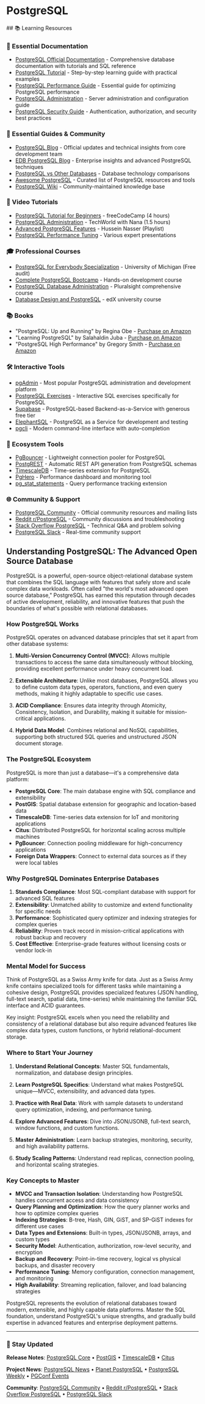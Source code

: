 # PostgreSQL

<GitHubButtons />
## 📚 Learning Resources

### 📖 Essential Documentation
- [PostgreSQL Official Documentation](https://www.postgresql.org/docs/) - Comprehensive database documentation with tutorials and SQL reference
- [PostgreSQL Tutorial](https://www.postgresqltutorial.com/) - Step-by-step learning guide with practical examples
- [PostgreSQL Performance Guide](https://wiki.postgresql.org/wiki/Performance_Optimization) - Essential guide for optimizing PostgreSQL performance
- [PostgreSQL Administration](https://www.postgresql.org/docs/current/admin.html) - Server administration and configuration guide
- [PostgreSQL Security Guide](https://www.postgresql.org/docs/current/user-manag.html) - Authentication, authorization, and security best practices

### 📝 Essential Guides & Community
- [PostgreSQL Blog](https://www.postgresql.org/about/news/) - Official updates and technical insights from core development team
- [EDB PostgreSQL Blog](https://www.enterprisedb.com/blog) - Enterprise insights and advanced PostgreSQL techniques
- [PostgreSQL vs Other Databases](https://www.digitalocean.com/community/tutorials/sqlite-vs-mysql-vs-postgresql-a-comparison-of-relational-database-management-systems) - Database technology comparisons
- [Awesome PostgreSQL](https://github.com/dhamaniasad/awesome-postgres) - Curated list of PostgreSQL resources and tools
- [PostgreSQL Wiki](https://wiki.postgresql.org/) - Community-maintained knowledge base

### 🎥 Video Tutorials
- [PostgreSQL Tutorial for Beginners](https://www.youtube.com/watch?v=qw--VYLpxG4) - freeCodeCamp (4 hours)
- [PostgreSQL Administration](https://www.youtube.com/watch?v=aHbE3pTyG-Q) - TechWorld with Nana (1.5 hours)
- [Advanced PostgreSQL Features](https://www.youtube.com/playlist?list=PLQnljOFTspQXjD0HOzN7P2tgzu7scWpl2) - Hussein Nasser (Playlist)
- [PostgreSQL Performance Tuning](https://www.youtube.com/results?search_query=postgresql+performance+tuning) - Various expert presentations

### 🎓 Professional Courses
- [PostgreSQL for Everybody Specialization](https://www.coursera.org/specializations/postgresql-for-everybody) - University of Michigan (Free audit)
- [Complete PostgreSQL Bootcamp](https://www.udemy.com/course/the-complete-python-postgresql-developer-course/) - Hands-on development course
- [PostgreSQL Database Administration](https://www.pluralsight.com/courses/postgresql-getting-started) - Pluralsight comprehensive course
- [Database Design and PostgreSQL](https://www.edx.org/course/databases-5-sql) - edX university course

### 📚 Books
- "PostgreSQL: Up and Running" by Regina Obe - [Purchase on Amazon](https://www.amazon.com/PostgreSQL-Running-Practical-Advanced-Database/dp/1491963417)
- "Learning PostgreSQL" by Salahaldin Juba - [Purchase on Amazon](https://www.amazon.com/Learning-PostgreSQL-11-comprehensive-PostgreSQL/dp/1789535727)
- "PostgreSQL High Performance" by Gregory Smith - [Purchase on Amazon](https://www.amazon.com/PostgreSQL-High-Performance-Gregory-Smith/dp/184951030X)

### 🛠️ Interactive Tools
- [pgAdmin](https://www.pgadmin.org/) - Most popular PostgreSQL administration and development platform
- [PostgreSQL Exercises](https://pgexercises.com/) - Interactive SQL exercises specifically for PostgreSQL
- [Supabase](https://supabase.com/) - PostgreSQL-based Backend-as-a-Service with generous free tier
- [ElephantSQL](https://www.elephantsql.com/) - PostgreSQL as a Service for development and testing
- [pgcli](https://www.pgcli.com/) - Modern command-line interface with auto-completion

### 🚀 Ecosystem Tools
- [PgBouncer](https://www.pgbouncer.org/) - Lightweight connection pooler for PostgreSQL
- [PostgREST](https://postgrest.org/) - Automatic REST API generation from PostgreSQL schemas
- [TimescaleDB](https://www.timescale.com/) - Time-series extension for PostgreSQL
- [PgHero](https://github.com/ankane/pghero) - Performance dashboard and monitoring tool
- [pg_stat_statements](https://www.postgresql.org/docs/current/pgstatstatements.html) - Query performance tracking extension

### 🌐 Community & Support
- [PostgreSQL Community](https://www.postgresql.org/community/) - Official community resources and mailing lists
- [Reddit r/PostgreSQL](https://www.reddit.com/r/PostgreSQL/) - Community discussions and troubleshooting
- [Stack Overflow PostgreSQL](https://stackoverflow.com/questions/tagged/postgresql) - Technical Q&A and problem solving
- [PostgreSQL Slack](https://postgres-slack.herokuapp.com/) - Real-time community support

## Understanding PostgreSQL: The Advanced Open Source Database

PostgreSQL is a powerful, open-source object-relational database system that combines the SQL language with features that safely store and scale complex data workloads. Often called "the world's most advanced open source database," PostgreSQL has earned this reputation through decades of active development, reliability, and innovative features that push the boundaries of what's possible with relational databases.

### How PostgreSQL Works

PostgreSQL operates on advanced database principles that set it apart from other database systems:

1. **Multi-Version Concurrency Control (MVCC)**: Allows multiple transactions to access the same data simultaneously without blocking, providing excellent performance under heavy concurrent load.

2. **Extensible Architecture**: Unlike most databases, PostgreSQL allows you to define custom data types, operators, functions, and even query methods, making it highly adaptable to specific use cases.

3. **ACID Compliance**: Ensures data integrity through Atomicity, Consistency, Isolation, and Durability, making it suitable for mission-critical applications.

4. **Hybrid Data Model**: Combines relational and NoSQL capabilities, supporting both structured SQL queries and unstructured JSON document storage.

### The PostgreSQL Ecosystem

PostgreSQL is more than just a database—it's a comprehensive data platform:

- **PostgreSQL Core**: The main database engine with SQL compliance and extensibility
- **PostGIS**: Spatial database extension for geographic and location-based data
- **TimescaleDB**: Time-series data extension for IoT and monitoring applications
- **Citus**: Distributed PostgreSQL for horizontal scaling across multiple machines
- **PgBouncer**: Connection pooling middleware for high-concurrency applications
- **Foreign Data Wrappers**: Connect to external data sources as if they were local tables

### Why PostgreSQL Dominates Enterprise Databases

1. **Standards Compliance**: Most SQL-compliant database with support for advanced SQL features
2. **Extensibility**: Unmatched ability to customize and extend functionality for specific needs
3. **Performance**: Sophisticated query optimizer and indexing strategies for complex queries
4. **Reliability**: Proven track record in mission-critical applications with robust backup and recovery
5. **Cost Effective**: Enterprise-grade features without licensing costs or vendor lock-in

### Mental Model for Success

Think of PostgreSQL as a Swiss Army knife for data. Just as a Swiss Army knife contains specialized tools for different tasks while maintaining a cohesive design, PostgreSQL provides specialized features (JSON handling, full-text search, spatial data, time-series) while maintaining the familiar SQL interface and ACID guarantees.

Key insight: PostgreSQL excels when you need the reliability and consistency of a relational database but also require advanced features like complex data types, custom functions, or hybrid relational-document storage.

### Where to Start Your Journey

1. **Understand Relational Concepts**: Master SQL fundamentals, normalization, and database design principles.

2. **Learn PostgreSQL Specifics**: Understand what makes PostgreSQL unique—MVCC, extensibility, and advanced data types.

3. **Practice with Real Data**: Work with sample datasets to understand query optimization, indexing, and performance tuning.

4. **Explore Advanced Features**: Dive into JSON/JSONB, full-text search, window functions, and custom functions.

5. **Master Administration**: Learn backup strategies, monitoring, security, and high availability patterns.

6. **Study Scaling Patterns**: Understand read replicas, connection pooling, and horizontal scaling strategies.

### Key Concepts to Master

- **MVCC and Transaction Isolation**: Understanding how PostgreSQL handles concurrent access and data consistency
- **Query Planning and Optimization**: How the query planner works and how to optimize complex queries
- **Indexing Strategies**: B-tree, Hash, GIN, GiST, and SP-GiST indexes for different use cases
- **Data Types and Extensions**: Built-in types, JSON/JSONB, arrays, and custom types
- **Security Model**: Authentication, authorization, row-level security, and encryption
- **Backup and Recovery**: Point-in-time recovery, logical vs physical backups, and disaster recovery
- **Performance Tuning**: Memory configuration, connection management, and monitoring
- **High Availability**: Streaming replication, failover, and load balancing strategies

PostgreSQL represents the evolution of relational databases toward modern, extensible, and highly capable data platforms. Master the SQL foundation, understand PostgreSQL's unique strengths, and gradually build expertise in advanced features and enterprise deployment patterns.

---

### 📡 Stay Updated

**Release Notes**: [PostgreSQL Core](https://www.postgresql.org/docs/release/) • [PostGIS](https://postgis.net/news/) • [TimescaleDB](https://github.com/timescale/timescaledb/releases) • [Citus](https://github.com/citusdata/citus/releases)

**Project News**: [PostgreSQL News](https://www.postgresql.org/about/news/) • [Planet PostgreSQL](https://planet.postgresql.org/) • [PostgreSQL Weekly](https://postgresweekly.com/) • [PGConf Events](https://www.postgresql.org/about/events/)

**Community**: [PostgreSQL Community](https://www.postgresql.org/community/) • [Reddit r/PostgreSQL](https://www.reddit.com/r/PostgreSQL/) • [Stack Overflow PostgreSQL](https://stackoverflow.com/questions/tagged/postgresql) • [PostgreSQL Slack](https://postgres-slack.herokuapp.com/)
